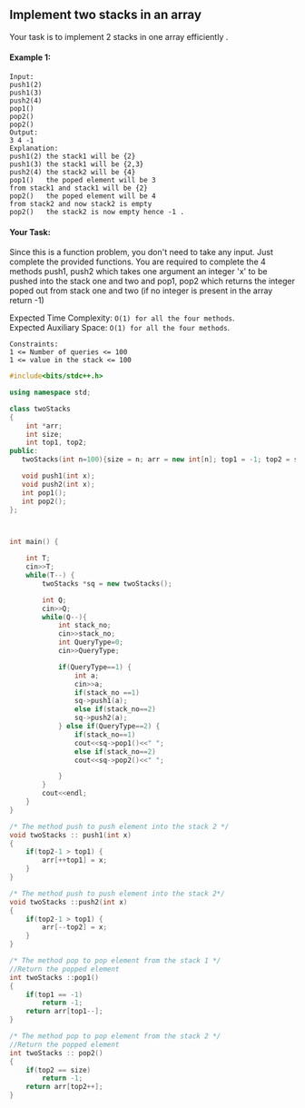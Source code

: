 ## Implement two stacks in an array

Your task is to implement 2 stacks in one array efficiently .

#### Example 1:

```
Input:
push1(2)
push1(3)
push2(4)
pop1()
pop2()
pop2()
Output:
3 4 -1
Explanation:
push1(2) the stack1 will be {2}
push1(3) the stack1 will be {2,3}
push2(4) the stack2 will be {4}
pop1()   the poped element will be 3
from stack1 and stack1 will be {2}
pop2()   the poped element will be 4
from stack2 and now stack2 is empty
pop2()   the stack2 is now empty hence -1 .
```

#### Your Task:

Since this is a function problem, you don't need to take any input. Just complete the provided functions. You are required to complete the 4 methods push1, push2 which takes one argument an integer 'x' to be pushed into the stack one and two and pop1, pop2 which returns the integer poped out from stack one and two (if no integer is present in the array return -1)

Expected Time Complexity: `O(1) for all the four methods`.  
Expected Auxiliary Space: `O(1) for all the four methods`.

```
Constraints:
1 <= Number of queries <= 100
1 <= value in the stack <= 100
```

```c++
#include<bits/stdc++.h>

using namespace std;

class twoStacks
{
    int *arr;
    int size;
    int top1, top2;
public:
   twoStacks(int n=100){size = n; arr = new int[n]; top1 = -1; top2 = size;}

   void push1(int x);
   void push2(int x);
   int pop1();
   int pop2();
};



int main() {

    int T;
    cin>>T;
    while(T--) {
        twoStacks *sq = new twoStacks();

        int Q;
        cin>>Q;
        while(Q--){
            int stack_no;
            cin>>stack_no;
            int QueryType=0;
            cin>>QueryType;

            if(QueryType==1) {
                int a;
                cin>>a;
                if(stack_no ==1)
                sq->push1(a);
                else if(stack_no==2)
                sq->push2(a);
            } else if(QueryType==2) {
            	if(stack_no==1)
                cout<<sq->pop1()<<" ";
                else if(stack_no==2)
                cout<<sq->pop2()<<" ";

            }
        }
        cout<<endl;
    }
}

/* The method push to push element into the stack 2 */
void twoStacks :: push1(int x)
{
    if(top2-1 > top1) {
        arr[++top1] = x;
    }
}

/* The method push to push element into the stack 2*/
void twoStacks ::push2(int x)
{
    if(top2-1 > top1) {
        arr[--top2] = x;
    }
}

/* The method pop to pop element from the stack 1 */
//Return the popped element
int twoStacks ::pop1()
{
    if(top1 == -1)
        return -1;
    return arr[top1--];
}

/* The method pop to pop element from the stack 2 */
//Return the popped element
int twoStacks :: pop2()
{
    if(top2 == size)
        return -1;
    return arr[top2++];
}
```
